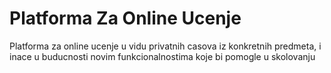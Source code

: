 # Platforma Za Online Ucenje
 Platforma za online ucenje u vidu privatnih casova iz konkretnih predmeta, i inace u buducnosti novim funkcionalnostima koje bi pomogle u skolovanju
